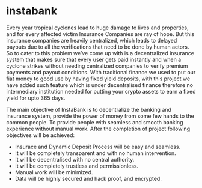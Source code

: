 # instabank


Every year tropical cyclones lead to huge damage to lives and properties, and for every affected victim Insurance Companies are ray of hope. But this insurance companies are heavily centralized, which leads to delayed payouts due to all the verifications that need to be done by human actors. So to cater to this problem we’ve come up with is a decentralized insurance system that makes sure that every user gets paid instantly and when a cyclone strikes without needing centralized companies to verify premium payments and payout conditions.
With traditional finance we used to put our fiat money to good use by having fixed yield deposits, with this project we have added such feature  which is under decentralised finance therefore no intermediary institution needed for putting your crypto assets to earn a fixed yield for upto 365 days.


The main objective of InstaBank is to decentralize the banking and insurance system, provide
the power of money from some few hands to the common people. To provide people with
seamless and smooth banking experience without manual work. After the completion of
project following objectives will be achieved:
- Insurace and Dynamic Deposit Process will be easy and seamless.
- It will be completely transparent and with no human intervention.
- It will be decentralised with no central authority.
- It will be completely trustless and permissionless.
- Manual work will be minimized.
- Data will be highly secured and hack proof, and encrypted.



